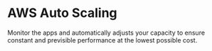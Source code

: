 # AWS Auto Scaling

Monitor the apps and automatically adjusts your capacity to ensure constant and previsible performance at the lowest possible cost.
